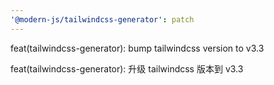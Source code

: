 ```yaml
---
'@modern-js/tailwindcss-generator': patch
---
```


feat(tailwindcss-generator): bump tailwindcss version to v3.3

feat(tailwindcss-generator): 升级 tailwindcss 版本到 v3.3

